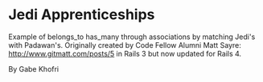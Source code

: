 # Jedi Apprenticeships
Example of belongs_to has_many through associations by matching Jedi's with Padawan's. Originally created by Code Fellow Alumni Matt Sayre: http://www.gitmatt.com/posts/5 in Rails 3 but now updated for Rails 4.

By Gabe Khofri



